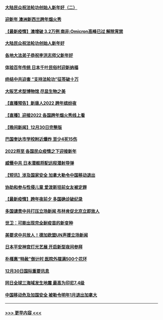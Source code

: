 #### [大陆民众祝法轮功创始人新年好（二）](../pages/prog202/a103308646.md?t=01010250) 
#### [迎新年 澳洲新西兰跨年烟火秀](../pages/prog202/a103308706.md?t=01010250) 
#### [【最新疫情】澳增破 3.2万例 南非:Omicron高峰已过 解除宵禁](../pages/prog202/a103308683.md?t=01010250) 
#### [大陆民众祝法轮功创始人新年好](../pages/prog202/a103308650.md?t=01010250) 
#### [各地大法弟子恭祝李洪志师父新年好](../pages/prog202/a103308618.md?t=01010250) 
#### [体验百年传统 日本千叶民俗村迎新纳福](../pages/prog202/a103308484.md?t=01010250) 
#### [终结中共迫害 “支持法轮功”征签破十万](../pages/prog202/a103308597.md?t=01010250) 
#### [大阪艺术型博物馆 尽显生物之美](../pages/prog202/a103308384.md?t=01010250) 
#### [【直播预告】新唐人2022 跨年缤纷夜](../pages/prog202/a103303736.md?t=01010250) 
#### [【直播】迎接2022 各国跨年烟火秀线上看](../pages/prog202/a103308120.md?t=01010250) 
#### [【晚间新闻】12月30日完整版](../pages/prog202/a103307967.md?t=01010250) 
#### [巴国奎达市学校附近爆炸 至少4死15伤](../pages/prog202/a103307970.md?t=01010250) 
#### [2022将至 各国民众疫情之下迎接新年](../pages/prog202/a103307787.md?t=01010250) 
#### [威慑中共 日本潜舰将配远程潜射导弹](../pages/prog202/a103307756.md?t=01010250) 
#### [【短讯】涉及国家安全 加拿大勒令中国移动退出](../pages/prog202/a103307497.md?t=01010250) 
#### [协助和参与性侵儿童 爱泼斯坦前女友被定罪](../pages/prog202/a103307555.md?t=01010250) 
#### [【最新疫情】跨年夜前夕 多国确诊破纪录](../pages/prog202/a103307514.md?t=01010250) 
#### [多国谴责中共打压立场新闻 布林肯促北京立即放人](../pages/prog202/a103307473.md?t=01010250) 
#### [世卫：可能出现完全耐疫苗的新变种](../pages/prog202/a103306914.md?t=01010250) 
#### [美要求中共放人！德加欧盟UN声援立场新闻](../pages/prog202/a103306865.md?t=01010250) 
#### [日本平安神宫灯光艺展 开启新型夜间参拜](../pages/prog202/a103306858.md?t=01010250) 
#### [朴槿惠“特赦”倒计时 医院外摆满500个花环](../pages/prog202/a103306880.md?t=01010250) 
#### [12月30日国际重要讯息](../pages/prog202/a103306852.md?t=01010250) 
#### [同日全球三海域发生地震 最高为印尼7.4级](../pages/prog202/a103306790.md?t=01010250) 
#### [中国移动危及加国安全 被勒令明年1月退出加拿大](../pages/prog202/a103306816.md?t=01010250) 

----
#### [ >>> 更早内容 <<< ](../indexes/prog202-earlier.md)
